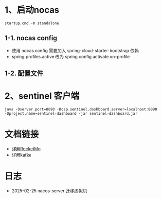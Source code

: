 # 1、启动nocas
    startup.cmd -m standalone
## 1-1. nocas config
- 使用 nocas config 需要加入 spring-cloud-starter-bootstrap 依赖
- spring.profiles.active 改为 spring.config.activate.on-profile

## 1-2. 配置文件



# 2、sentinel 客户端
    java -Dserver.port=8090 -Dcsp.sentinel.dashboard.server=localhost:8090 -Dproject.name=sentinel-dashboard -jar sentinel-dashboard.jar




# 文档链接
-  [详解RocketMq](./README-rocketMq.md)
-  [详解kafka](./README-kafka.md)







# 日志
- 2025-02-25 nacos-server 迁移虚拟机
